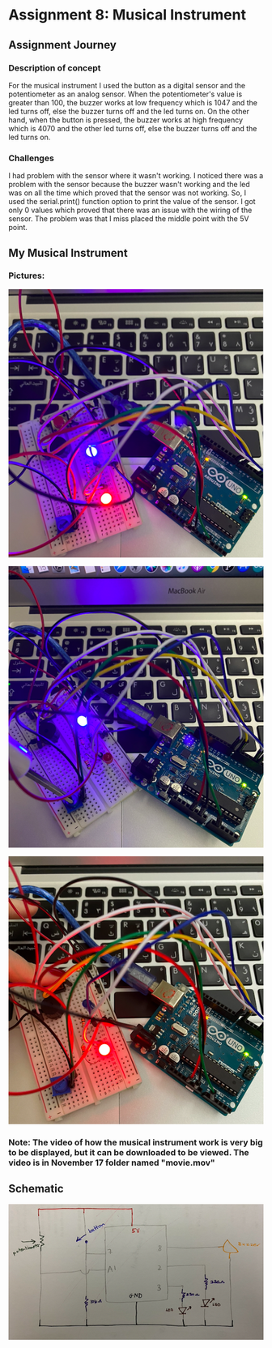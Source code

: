 # Assignment 8: Musical Instrument

## Assignment Journey

### Description of concept

For the musical instrument I used the button as a digital sensor and the potentiometer as an analog sensor. When the potentiometer's value is greater than 100, the buzzer works at low frequency which is 1047 and the led turns off, else the buzzer turns off and the led turns on. On the other hand, when the button is pressed, the buzzer works at high frequency which is 4070 and the other led turns off, else the buzzer turns off and the led turns on. 

### Challenges

I had problem with the sensor where it wasn't working. I noticed there was a problem with the sensor because the buzzer wasn't working and the led was on all the time which proved that the sensor was not working. So, I used the serial.print() function option to print the value of the sensor. I got only 0 values which proved that there was an issue with the wiring of the sensor. The problem was that I miss placed the middle point with the 5V point.

## My Musical Instrument

### Pictures:

![](IMG1.png)

![](IMG2.png)

![](IMG3.png)

### Note: The video of how the musical instrument work is very big to be displayed, but it can be downloaded to be viewed. The video is in November 17 folder named "movie.mov"

## Schematic

![](IMG.png)
